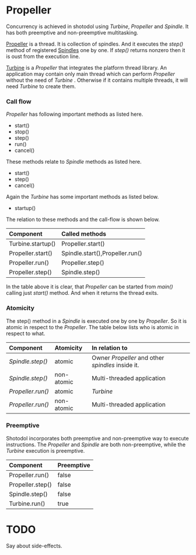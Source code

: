 Propeller
==========

Concurrency is achieved in shotodol using _Turbine_, _Propeller_ and _Spindle_. It has both preemptive and non-preemptive multitasking. 

[Propeller](vsrc/propeller.vala) is a thread. It is collection of spindles. And it executes the _step()_ method of registered [Spindles](vsrc/spindle.vala) one by one. If _step()_ returns nonzero then it is oust from the execution line. 

[Turbine](../turbine/vsrc/Turbine.vala) is a _Propeller_ that integrates the platform thread library. An application may contain only main thread which can perform _Propeller_ without the need of _Turbine_ . Otherwise if it contains multiple threads, it will need _Turbine_ to create them. 

### Call flow

_Propeller_ has following important methods as listed here. 

- start()
- stop()
- step()
- run()
- cancel()

These methods relate to _Spindle_ methods as listed here.

- start()
- step()
- cancel()

Again the _Turbine_ has some important methods as listed below.

- startup()

The relation to these methods and the call-flow is shown below.

| Component | Called methods |
|:--------------- |:-------|
|Turbine.startup() | Propeller.start() |
|Propeller.start() | Spindle.start(),Propeller.run() |
|Propeller.run() | Propeller.step() |
|Propeller.step() | Spindle.step() |

In the table above it is clear, that _Propeller_ can be started from _main()_ calling just _start()_ method. And when it returns the thread exits.

### Atomicity

The step() method in a _Spindle_ is executed one by one by _Propeller_. So it is atomic in respect to the _Propeller_. The table below lists who is atomic in respect to what.

| Component | Atomicity | In relation to |
|:----------------|:-------------|:------------------|
|_Spindle.step()_|atomic|Owner _Propeller_ and other _spindles_ inside it.|
|_Spindle.step()_|non-atomic|Multi-threaded application|
|_Propeller.run()_|atomic|_Turbine_|
|_Propeller.run()_|non-atomic|Multi-threaded application |

### Preemptive

Shotodol incorporates both preemptive and non-preemptive way to execute instructions. The _Propeller_ and _Spindle_ are both non-preemptive, while the _Turbine_ execution is preemptive. 

| Component | Preemptive |
|:----------------|:---------------|
| Propeller.run() | false |
| Propeller.step() | false |
| Spindle.step() | false |
| Turbine.run() | true |

TODO
======

Say about side-effects.

